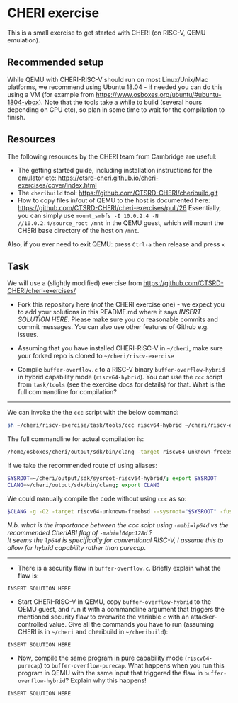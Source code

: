 # CHERI exercise

This is a small exercise to get started with CHERI (on RISC-V, QEMU emulation). 

## Recommended setup

While QEMU with CHERI-RISC-V should run on most Linux/Unix/Mac platforms, we recommend using Ubuntu 18.04 - if needed you can do this using a VM (for example from https://www.osboxes.org/ubuntu/#ubuntu-1804-vbox). Note that the tools take a while to build (several hours depending on CPU etc), so plan in some time to wait for the compilation to finish.

## Resources

The following resources by the CHERI team from Cambridge are useful:

 * The getting started guide, including installation instructions for the emulator etc: https://ctsrd-cheri.github.io/cheri-exercises/cover/index.html 
 * The `cheribuild` tool: https://github.com/CTSRD-CHERI/cheribuild.git
 * How to copy files in/out of QEMU to the host is documented here: https://github.com/CTSRD-CHERI/cheri-exercises/pull/26
   Essentially, you can simply use `mount_smbfs -I 10.0.2.4 -N //10.0.2.4/source_root /mnt` in the QEMU guest, which will mount the CHERI base directory of the host on `/mnt`.

Also, if you ever need to exit QEMU: press `Ctrl-a` then release and press `x`   

## Task

We will use a (slightly modified) exercise from https://github.com/CTSRD-CHERI/cheri-exercises/

 * Fork this repository here (*not* the CHERI exercise one) - we expect you to add your solutions in this README.md where it says *INSERT SOLUTION HERE*. Please make sure you do reasonable commits and commit messages. You can also use other features of Github e.g. issues.
 
 * Assuming that you have installed CHERI-RISC-V in `~/cheri`, make sure your forked repo is cloned to `~/cheri/riscv-exercise`
 
 * Compile `buffer-overflow.c` to a RISC-V binary `buffer-overflow-hybrid` in hybrid capability mode (`riscv64-hybrid`). You can use the `ccc` script from `task/tools` (see the exercise docs for details) for that. What is the full commandline for compilation? 
 
--- 

We can invoke the the `ccc` script with the below command:  
 ```bash
 sh ~/cheri/riscv-exercise/task/tools/ccc riscv64-hybrid ~/cheri/riscv-exercise/task/buffer-overflow.c -o buffer-overflow-hybrid
 ```

The full commandline for actual compilation is: 
```bash
/home/osboxes/cheri/output/sdk/bin/clang -target riscv64-unknown-freebsd -march=rv64gcxcheri -mabi=lp64d -mno-relax --sysroot=/home/osboxes/cheri/output/sdk/sysroot-riscv64-hybrid/ -g -O2 -fuse-ld=lld -Wall -Wcheri buffer-overflow.c -o buffer-overflow-hybrid
```

If we take the recommended route of using aliases:

```bash
SYSROOT=~/cheri/output/sdk/sysroot-riscv64-hybrid/; export SYSROOT
CLANG=~/cheri/output/sdk/bin/clang; export CLANG
```

We could manually compile the code without using `ccc` as so: 

```bash
$CLANG -g -O2 -target riscv64-unknown-freebsd --sysroot="$SYSROOT" -fuse-ld=lld -mno-relax -march=rv64gcxcheri -mabi=l64pc128d -Wall -Wcheri buffer-overflow.c -o buffer-overflow-hybrid
```

*N.b. what is the importance between the ccc scipt using `-mabi=lp64d` vs the recommended CheriABI flag of `-mabi=l64pc128d` ?  
It seems the `lp64d` is specifically for conventional RISC-V, I assume this to allow for hybrid capability rather than purecap.*

---

* There is a security flaw in `buffer-overflow.c`. Briefly explain what the flaw is: 

```
INSERT SOLUTION HERE
```

* Start CHERI-RISC-V in QEMU, copy `buffer-overflow-hybrid` to the QEMU guest, and run it with a commandline argument that triggers the mentioned security flaw to overwrite the variable `c` with an attacker-controlled value. Give all the commands you have to run (assuming CHERI is in `~/cheri` and cheribuild in `~/cheribuild`):

```
INSERT SOLUTION HERE
```

* Now, compile the same program in pure capability mode (`riscv64-purecap`) to `buffer-overflow-purecap`. What happens when you run this program in QEMU with the same input that triggered the flaw in `buffer-overflow-hybrid`? Explain why this happens!

```
INSERT SOLUTION HERE
```
